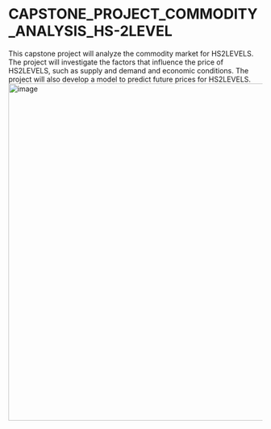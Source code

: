 # CAPSTONE_PROJECT_COMMODITY_ANALYSIS_HS-2LEVEL
This capstone project will analyze the commodity market for HS2LEVELS. The project will investigate the factors that influence the price of HS2LEVELS, such as supply and demand and economic conditions. The project will also develop a model to predict future prices for HS2LEVELS.
<img width="669" alt="image" src="https://github.com/SONERIKHI/CAPSTONE_PROJECT_COMMODITY_ANALYSIS_HS-2LEVEL/assets/112720079/ee996c5a-aa4a-41f7-990b-b5a97d783114">
